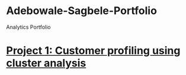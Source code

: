 # Adebowale-Sagbele-Portfolio
Analytics Portfolio

# [Project 1: Customer profiling using cluster analysis](https://github.com/vsthepen/Telecomms-Dashboard)


